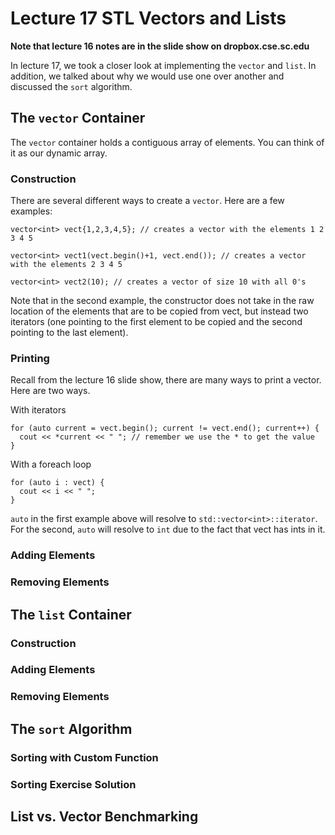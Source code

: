 # Lecture 17 STL Vectors and Lists
**Note that lecture 16 notes are in the slide show on dropbox.cse.sc.edu**

In lecture 17, we took a closer look at implementing the `vector` and `list`. In addition, we talked about why we would use one over another and discussed the `sort` algorithm. 

## The `vector` Container
The `vector` container holds a contiguous array of elements. You can think of it as our dynamic array.

### Construction
There are several different ways to create a `vector`. Here are a few examples: 
```
vector<int> vect{1,2,3,4,5}; // creates a vector with the elements 1 2 3 4 5

vector<int> vect1(vect.begin()+1, vect.end()); // creates a vector with the elements 2 3 4 5 

vector<int> vect2(10); // creates a vector of size 10 with all 0's
```
Note that in the second example, the constructor does not take in the raw location of the elements that are to be copied from vect, but instead two iterators (one pointing to the first element to be copied and the second pointing to the last element). 

### Printing
Recall from the lecture 16 slide show, there are many ways to print a vector. Here are two ways.

With iterators
```
for (auto current = vect.begin(); current != vect.end(); current++) {
  cout << *current << " "; // remember we use the * to get the value
}
```

With a foreach loop
```
for (auto i : vect) {
  cout << i << " ";
}
```
`auto` in the first example above will resolve to `std::vector<int>::iterator`. For the second, `auto` will resolve to `int` due to the fact that vect has ints in it. 

### Adding Elements

### Removing Elements

## The `list` Container

### Construction

### Adding Elements

### Removing Elements

## The `sort` Algorithm

### Sorting with Custom Function

### Sorting Exercise Solution

## List vs. Vector Benchmarking 
